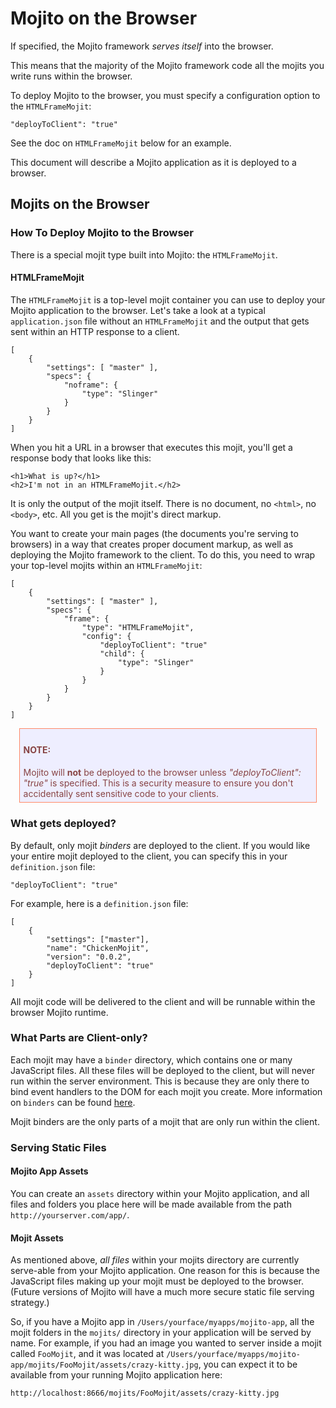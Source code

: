 # Mojito on the Browser

If specified, the Mojito framework _serves itself_ into the browser.

This means that the majority of the Mojito framework code all the mojits you write runs within the browser.

To deploy Mojito to the browser, you must specify a configuration option to the `HTMLFrameMojit`:

    "deployToClient": "true"

See the doc on `HTMLFrameMojit` below for an example.

This document will describe a Mojito application as it is deployed to a browser.

## Mojits on the Browser

### How To Deploy Mojito to the Browser

There is a special mojit type built into Mojito: the `HTMLFrameMojit`.

#### HTMLFrameMojit

The `HTMLFrameMojit` is a top-level mojit container you can use to deploy your Mojito application to the browser. Let's take a look at a typical `application.json` file without an `HTMLFrameMojit` and the output that gets sent within an HTTP response to a client. 

    [
        {
            "settings": [ "master" ],
            "specs": {
                "noframe": {
                    "type": "Slinger"
                }
            }
        }
    ]

When you hit a URL in a browser that executes this mojit, you'll get a response body that looks like this:

    <h1>What is up?</h1>
    <h2>I'm not in an HTMLFrameMojit.</h2>

It is only the output of the mojit itself. There is no document, no `<html>`, no `<body>`, etc. All you get is the mojit's direct markup. 
    
You want to create your main pages (the documents you're serving to browsers) in a way that creates proper document markup, as well as deploying the Mojito framework to the client. To do this, you need to wrap your top-level mojits within an `HTMLFrameMojit`:

    [
        {
            "settings": [ "master" ],
            "specs": {
                "frame": {
                    "type": "HTMLFrameMojit",
                    "config": {
                        "deployToClient": "true"
                        "child": {
                            "type": "Slinger"
                        }
                    }
                }
            }
        }
    ]

<div style="margin:1em; padding:0.4em; border:1px solid #F86; color:#844; background-color:#EEF;">
    <h4>NOTE:</h4>
    Mojito will <strong>not</strong> be deployed to the browser unless <em>"deployToClient": "true"</em> is specified. This is a security measure to ensure you don't accidentally sent sensitive code to your clients.
</div>

### What gets deployed?

By default, only mojit _binders_ are deployed to the client. If you would like your entire mojit deployed to the client, you can specify this in your `definition.json` file:

    "deployToClient": "true"
    
For example, here is a `definition.json` file:

    [
        {
            "settings": ["master"],
            "name": "ChickenMojit",
            "version": "0.0.2",
            "deployToClient": "true"
        }
    ]

All mojit code will be delivered to the client and will be runnable within the browser Mojito runtime.

### What Parts are Client-only?

Each mojit may have a `binder` directory, which contains one or many JavaScript files. All these files will be deployed to the client, but will never run within the server environment. This is because they are only there to bind event handlers to the DOM for each mojit you create. More information on `binders` can be found [here](/guides.binders/).

Mojit binders are the only parts of a mojit that are only run within the client.

### Serving Static Files

#### Mojito App Assets

You can create an `assets` directory within your Mojito application, and all files and folders you place here will be made available from the path `http://yourserver.com/app/`.

#### Mojit Assets

As mentioned above, *all files* within your mojits directory are currently serve-able from your Mojito application. One reason for this is because the JavaScript files making up your mojit must be deployed to the browser. (Future versions of Mojito will have a much more secure static file serving strategy.)

So, if you have a Mojito app in `/Users/yourface/myapps/mojito-app`, all the mojit folders in the `mojits/` directory in your application will be served by name. For example, if you had an image you wanted to server inside a mojit called `FooMojit`, and it was located at `/Users/yourface/myapps/mojito-app/mojits/FooMojit/assets/crazy-kitty.jpg`, you can expect it to be available from your running Mojito application here:

    http://localhost:8666/mojits/FooMojit/assets/crazy-kitty.jpg

